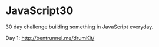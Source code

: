 # JavaScript30

30 day challenge building something in JavaScript everyday.

Day 1: http://bentrunnel.me/drumKit/
